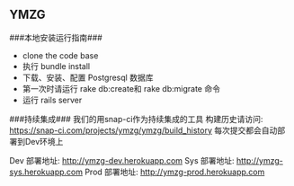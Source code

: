 ## YMZG ##

###本地安装运行指南###

+ clone the code base
+ 执行 bundle install
+ 下载、安装、配置 Postgresql 数据库
+ 第一次时请运行 rake db:create和 rake db:migrate 命令
+ 运行 rails server

###持续集成###
我们的用snap-ci作为持续集成的工具
构建历史请访问: https://snap-ci.com/projects/ymzg/ymzg/build_history
每次提交都会自动部署到Dev环境上

Dev 部署地址: http://ymzg-dev.herokuapp.com
Sys 部署地址: http://ymzg-sys.herokuapp.com
Prod 部署地址: http://ymzg-prod.herokuapp.com



